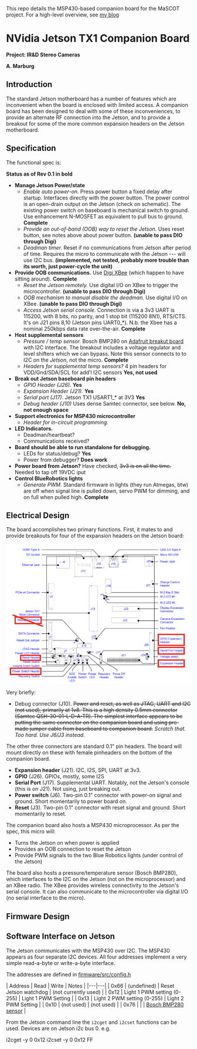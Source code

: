   This repo details the MSP430-based companion board for the MaSCOT project.  For a high-level overview, see [my blog](http://faculty.washington.edu/amarburg/site/mascot/)


NVidia Jetson TX1 Companion Board
=================================

__Project: IR&D Stereo Cameras__

__A. Marburg__


Introduction
------------

The standard Jetson motherboard has a number of features which are inconvenient when
the board is enclosed with limited access.  A companion board has been designed
to deal with some of these inconveniences, to provide an alternate RF connection
into the Jetson, and to provide a breakout for some of the more common expansion
headers on the Jetson motherboard.

Specification
-------------

The functional spec is:

**Status as of Rev 0.1 in bold**

* **Manage Jetson Power/state**
	* *Enable auto power-on.*	 Press power button a fixed delay after startup.   Interfaces directly with the power button.  The power control is an open-drain output on the Jetson (check on schematic).   The existing power switch on baseboard is mechanical switch to ground.   Use enhancement N-MOSFET as equivalent to pull bus to ground.  **Complete**
	* *Provide an out-of-band (OOB) way to reset the Jetson.* Uses reset button, see notes above about power button.  **(unable to pass DIO through Digi)**
	* *Deadman timer.*  Reset if no communications from Jetson after period of time.  Requires the micro to communicate with the Jetson --- will use I2C bus.  **(implemented, not tested, probably more trouble than its worth, just power-cycle the unit)**
* **Provide OOB communications.**  Use [Digi XBee](http://www.digi.com/products/xbee-rf-solutions/modules/xbee-802-15-4) (which happen to have sitting around).  **Complete**
	* *Reset the Jetson remotely.*  Use digital I/O on XBee to trigger the microcontroller.  **(unable to pass DIO through Digi)**
	* *OOB mechanism to manual disable the deadman.*  Use digital I/O on XBee.  **(unable to pass DIO through Digi)**
	* *Access Jetson serial console.*  Connection is via a 3v3 UART is 115200, with 8 bits, no parity, and 1 stop bit (115200 8N1), RTS/CTS.  It's on J21 pins 8,10 (Jetson pins UART0_*).  N.b. the Xbee has a nominal 250kbps data rate over-the-air.  **Complete**
* **Host supplemental sensors**
	* *Pressure / temp sensor.*  Bosch BMP280 on [Adafruit breakut board](https://www.adafruit.com/products/2651) with I2C interface.  The breakout includes a voltage regulator and level shifters which we can bypass.   Note this sensor connects to to I2C on the *Jetson*, not the micro. **Complete**
	* *Headers for supplemental temp sensors?* 4 pin headers for VDD/Gnd/SDA/SCL for add'l I2C sensors  **Yes, not used**
* **Break out Jetson baseboard pin headers**
	* *GPIO Header (J26).* **Yes**
	* *Expansion Header (J21).*  **Yes**
	* *Serial port (J17).* Jetson TX1 USART1_* at 3V3 **Yes**
	* *Debug header (J10)*   Uses dense Samtec connector, see below.  **No, not enough space**
* **Support electronics for MSP430 microcontroller**
	* *Header for in-circuit programming.*
* **LED Indicators.**
	* Deadman/heartbeat?
	* Communications received?
* **Board should be able to run standalone for debugging.**
	* LEDs for status/debug?  **Yes**
	* Power from debugger?  **Does work**
* **Power board from Jetson?**  Have checked, ~~3v3 is on all the time.~~ Needed to tap off 19VDC iput
* **Control BlueRobotics lights**
	* *Generate PWM.* Standard firmware in lights (they run Atmegas, btw) are off when signal line is pulled down, servo PWM for dimming, and on full when pulled high.  **Complete**

Electrical Design
------

The board accomplishes two primary functions.  First, it mates to and provide
breakouts for four of the expansion headers on the Jetson board:

![Jetson TX1 base board](images/jetson_tx1_carrier_board_diagram.png)

Very briefly:

 * Debug connector (J10).   ~~Power and reset, as well as JTAG, UART and I2C (not used), primarily at 1v8.   This is a high density 0.5mm connector (Samtec QSH-30-01-L-D-A-TR).  The simplest interface appears to be putting the same connector on the companion board and using pre-made jumper cable from baseboard to companion board.~~  *Scratch that.  Too hard.  Use J6/J3 instead.*

The other three connectors are standard 0.1" pin headers.  The board will mount directly on these with female pinheaders on the bottom of the companion board.

* **Expansion header** (J21).  I2C, I2S, SPI, UART at 3v3.
* **GPIO** (J26).   GPIOs, mostly, some I2S
* **Serial Port** (J17).   Supplemental UART.  Notably, not the Jetson's console (this is on J21).  Not using, just breaking out.
* **Power switch** (J6).   Two-pin 0.1" connector with power-on signal and ground.  Short momentarily to power board on.
* **Reset** (J3).   Two-pin 0.1" connector with reset signal and ground.  Short momentarily to reset.


The companion board also hosts a MSP430 microprocessor.  As per the spec, this micro will:

 * Turns the Jetson on when power is applied
 * Provides an OOB connection to reset the Jetson
 * Provide PWM signals to the two Blue Robotics lights (under control of the Jetson)

The board also hosts a pressure/temperature sensor (Bosch BMP280), which interfaces to the
I2C on the Jetson (not on the microprocessor) and an XBee radio.  The XBee provides
wireless connectivity to the Jetson's serial console.  It can also communicate to the microcontroller via digital I/O (no serial interface to the micro).

Firmware Design
-----



Software Interface on Jetson
------

The Jetson communicates with the MSP430 over I2C.   The MSP430 appears as four
separate I2C devices.  All four addresses implement a very simple read-a-byte or write-a-byte interface.

The addresses are defined in [firmware/src/config.h](firmware/src/config.h)

| Address | Read | Write | Notes |
|---|---|
| 0x66 | (undefined) | Reset Jetson watchdog | (not currently used) |
| 0x12 | Light 1 PWM setting (0-255) | Light 1 PWM Setting |
| 0x13 | Light 2 PWM setting (0-255) | Light 2 PWM Setting |
| 0x10 | (not used) | (not used) |
| 0x76 |  |  | [Bosch BMP280 sensor](https://www.adafruit.com/product/2651) |

From the Jetson command line the `i2cget` and `i2cset` functions can be used.   Devices are on Jetson i2c bus 0.   e.g.

   i2cget -y 0 0x12
   i2cset -y 0 0x12 FF
